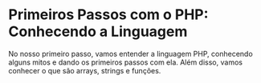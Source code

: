 # Primeiros Passos com o PHP: Conhecendo a Linguagem

No nosso primeiro passo, vamos entender a linguagem PHP, conhecendo alguns mitos e dando os primeiros passos com ela. Além disso, vamos conhecer o que são arrays, strings e funções.
